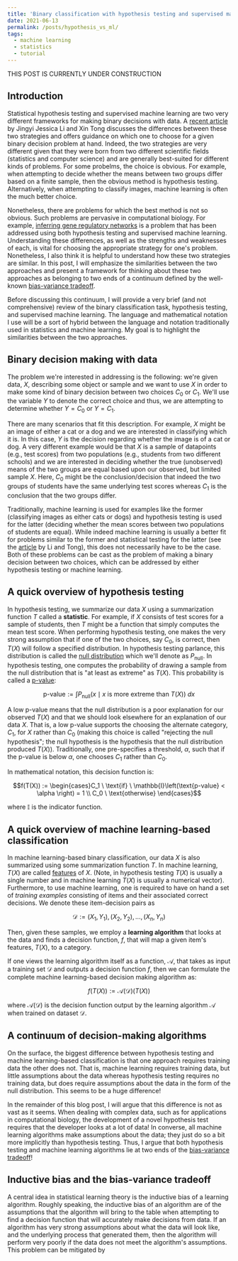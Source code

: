 ```yaml
---
title: 'Binary classification with hypothesis testing and supervised machine learning: A unified framework'
date: 2021-06-13
permalink: /posts/hypothesis_vs_ml/
tags:
  - machine learning
  - statistics
  - tutorial
---
```


THIS POST IS CURRENTLY UNDER CONSTRUCTION

Introduction
-----------

Statistical hypothesis testing and supervised machine learning are two very different frameworks for making binary decisions with data. A [recent article](https://doi.org/10.1016/j.patter.2020.100115) by Jingyi Jessica Li and Xin Tong discusses the differences between these two strategies and offers guidance on which one to choose for a given binary decision problem at hand. Indeed, the two strategies are very different given that they were born from two different scientific fields (statistics and computer science) and are generally best-suited for different kinds of problems. For some probelms, the choice is obvious. For example, when attempting to decide whether the means between two groups differ based on a finite sample, then the obvious method is hypothesis testing. Alternatively, when attempting to classify images, machine learning is often the much better choice. 

Nonetheless, there are problems for which the best method is not so obvious. Such problems are pervasive in computational biology. For example, [inferring gene regulatory networks](https://bmcbioinformatics.biomedcentral.com/articles/10.1186/s12859-018-2217-z) is a problem that has been addressed using both hypothesis testing and supervised machine learning. Understanding these differences, as well as the strengths and weaknesses of each, is vital for choosing the appropriate strategy for one's problem. Nonetheless, I also think it is helpful to understand how these two strategies are similar. In this post, I will emphasize the similarities between the two approaches and present a framework for thinking about these two approaches as belonging to two ends of a continuum defined by the well-known [bias-variance tradeoff](https://en.wikipedia.org/wiki/Bias%E2%80%93variance_tradeoff). 

Before discussing this continuum, I will provide a very brief (and not comprehensive) review of the binary classification task, hypothesis testing, and supervised machine learning.  The language and mathematical notation I use will be a sort of hybrid between the language and notation traditionally used in statistics and machine learning. My goal is to highlight the similarities between the two approaches. 


Binary decision making with data
----------

The problem we're interested in addressing is the following: we're given data, $X$, describing some object or sample and we want to use $X$ in order to make some kind of binary decision between two choices $C_0$ or $C_1$. We'll use the variable $Y$ to denote the correct choice and thus, we are attempting to determine whether $Y = C_0$ or $Y = C_1$.  

There are many scenarios that fit this description. For example, $X$ might be an image of either a cat or a dog and we are interested in classifying which it is. In this case, $Y$ is the decision regarding whether the image is of a cat or dog. A very different example would be that $X$ is a sample of datapoints (e.g., test scores) from two populations (e.g., students from two different schools) and we are interested in deciding whether the true (unobserved) means of the two groups are equal based upon our observed, but limited sample $X$.  Here, $C_0$ might be the conclusion/decision that indeed the two groups of students have the same underlying test scores whereas $C_1$ is the conclusion that the two groups differ.

Traditionally, machine learning is used for examples like the former (classifying images as either cats or dogs) and hypothesis testing is used for the latter (deciding whether the mean scores between two populations of students are equal). While indeed machine learning is usually a better fit for problems similar to the former and statistical testing for the latter (see the [article](https://doi.org/10.1016/j.patter.2020.100115) by Li and Tong), this does not necessarily have to be the case. Both of these problems can be cast as the problem of making a binary decision between two choices, which can be addressed by either hypothesis testing or machine learning.

A quick overview of hypothesis testing  
-----------

In hypothesis testing, we summarize our data $X$ using a summarization function $T$ called a **statistic**. For example, if $X$ consists of test scores for a sample of students, then $T$ might be a function that simply computes the mean test score.  When performing hypothesis testing, one makes the very strong assumption that if one of the two choices, say $C_0$, is correct, then $T(X)$ will follow a specified distribution.  In hypothesis testing parlance, this distribution is called the [null distribution](https://en.wikipedia.org/wiki/Null_distribution#:~:text=Null%20distribution%20is%20a%20tool,is%20said%20to%20be%20true) which we'll denote as $P_{\text{null}}$.  In hypothesis testing, one computes the probability of drawing a sample from the null distribution that is "at least as extreme" as $T(X)$.  This probability is called a [p-value](https://en.wikipedia.org/wiki/P-value): 

$$\text{p-value} := \int P_{\text{null}}(x \mid x \ \text{is more extreme than} \ T(X)) \ dx$$

A low p-value means that the null distribution is a poor explanation for our observed $T(X)$ and that we should look elsewhere for an explanation of our data $X$.  That is, a low p-value supports the choosing the alternate category, $C_1$, for $X$ rather than $C_0$ (making this choice is called "rejecting the null hypothesis"; the null hypothesis is the hypothesis that the null distribution produced $T(X)$). Traditionally, one pre-specifies a threshold, $\alpha$, such that if the p-value is below $\alpha$, one chooses $C_1$ rather than $C_0$.

In mathematical notation, this decision function is:

$$f(T(X)) := \begin{cases}C_1  \ \text{if} \ \mathbb{I}\left(\text{p-value} < \alpha \right) = 1 \\  C_0  \ \text{otherwise} \end{cases}$$

where $\mathbb{I}$ is the indicator function.

A quick overview of machine learning-based classification
-----------------

In machine learning-based binary classification, our data $X$ is also summarized using some summarization function $T$.  In machine learning, $T(X)$ are called [features](https://en.wikipedia.org/wiki/Feature_selection) of $X$. (Note, in hypothesis testing $T(X)$ is usually a single number and in machine learning $T(X)$ is usually a numerical vector).  Furthermore, to use machine learning, one is required to have on hand a set of *training examples* consisting of items and their associated correct decisions. We denote these item-decision pairs as 

$$\mathcal{D} := (X_1, Y_1), (X_2, Y_2), \dots, (X_n, Y_n)$$ 

Then, given these samples, we employ a **learning algorithm** that looks at the data and finds a decision function, $f$, that will map a given item's features, $T(X)$, to a category.  

If one views the learning algorithm itself as a function, $\mathcal{A}$, that takes as input a training set $\mathcal{D}$ and outputs a decision function $f$, then we can formulate the complete machine learning-based decision making algorithm as:

$$f(T(X)) := \mathcal{A}(\mathcal{D})(T(X))$$

where $\mathcal{A}(\mathcal{D})$ is the decision function output by the learning algorithm $\mathcal{A}$ when trained on dataset $\mathcal{D}$.

A continuum of decision-making algorithms
-----------

On the surface, the biggest difference between hypothesis testing and machine learning-based classification is that one approach requires training data the other does not.  That is, machine learning requires training data, but little assumptions about the data whereas hypothesis testing requires no training data, but does require assumptions about the data in the form of the null distribution. This seems to be a huge difference! 

In the remainder of this blog post, I will argue that this difference is not as vast as it seems.  When dealing with complex data, such as for applications in computational biology, the development of a novel hypothesis test requires that the developer looks at a lot of data! In converse, all machine learning algorithms make assumptions about the data; they just do so a bit more implicitly than hypothesis testing.  Thus, I argue that both hypothesis testing and machine learning algorithms lie at two ends of the [bias-variance tradeoff](https://en.wikipedia.org/wiki/Bias%E2%80%93variance_tradeoff)!

Inductive bias and the bias-variance tradeoff
-----------

A central idea in statistical learning theory is the inductive bias of a learning algorithm.  Roughly speaking, the inductive bias of an algorithm are of the assumptions that the algorithm will bring to the table when attempting to find a decision function that will accurately make decisions from data.  If an algorithm has very strong assumptions about what the data will look like, and the underlying process that generated them, then the algorithm will perform very poorly if the data does not meet the algorithm's assumptions.  This problem can be mitigated by 

